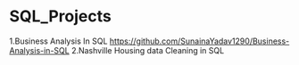 # SQL_Projects
1.Business Analysis In SQL
  https://github.com/SunainaYadav1290/Business-Analysis-in-SQL
2.Nashville Housing data Cleaning in SQL
  

